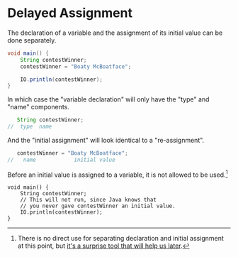 # Delayed Assignment

The declaration of a variable and the assignment of its initial value can
be done separately.

```java
void main() {
    String contestWinner;
    contestWinner = "Boaty McBoatface";

    IO.println(contestWinner);
}
```

In which case the "variable declaration" will only have the "type" and "name" components.

```java
   String contestWinner;
//  type  name
```

And the "initial assignment" will look identical to a "re-assignment".

```java
   contestWinner = "Boaty McBoatface";
//   name            initial value
```

Before an initial value is assigned to a variable, it is not allowed to be used.[^whydelay]

```java,panics
void main() {
    String contestWinner;
    // This will not run, since Java knows that
    // you never gave contestWinner an initial value.
    IO.println(contestWinner);
}
```

[^whydelay]: There is no direct use for separating declaration and initial assignment at this point, but [it's a surprise tool that will help us later](https://knowyourmeme.com/memes/its-a-surprise-tool-that-will-help-us-later).
